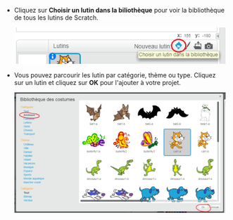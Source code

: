 + Cliquez sur **Choisir un lutin dans la biliothèque** pour voir la bibliothèque de tous les lutins de Scratch.
    
    ![capture d'écran](images/sprite-library.png)

+ Vous pouvez parcourir les lutin par catégorie, thème ou type. Cliquez sur un lutin et cliquez sur **OK** pour l'ajouter à votre projet.
    
    ![capture d'écran](images/sprite-choose.png)